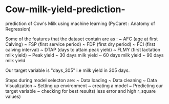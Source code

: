 # Cow-milk-yield-prediction-
prediction of Cow's Milk using machine learning (PyCaret : Anatomy of Regression)

Some of the features that the dataset contain are as :
 ~ AFC (age at first Calving)
 ~ FSP (first service period)
 ~ FDP (first dry period)
 ~ FCI (first calving interval)
 ~ DTAP (days to attain peak yield)
 ~ FLMY (first lactation milk yield)
 ~ Peak yield
 ~ 30 days milk yield
 ~ 60 days milk yield
 ~ 90 days milk yield
 
Our target variable is "days_305"
i.e milk yield in 305 days.


Steps during model selecton are:
 ~ Data loading
 ~ Data cleaning
 ~ Data Visualization
 ~ Setting up environment
 ~ creating a model
 ~ Predicting our target variable
 ~ checking for best results( less error and high r_square values)
 
